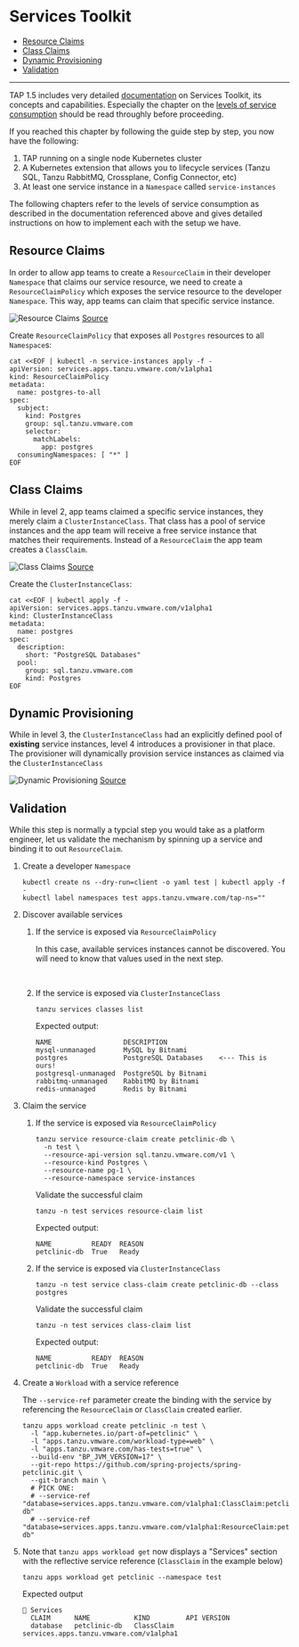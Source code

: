 # Services Toolkit <!-- omit from toc -->

- [Resource Claims](#resource-claims)
- [Class Claims](#class-claims)
- [Dynamic Provisioning](#dynamic-provisioning)
- [Validation](#validation)
---

TAP 1.5 includes very detailed [documentation](https://docs.vmware.com/en/VMware-Tanzu-Application-Platform/1.5/tap/services-toolkit-about.html) on Services Toolkit, its concepts and capabilities. Especially the chapter on the [levels of service consumption](https://docs.vmware.com/en/VMware-Tanzu-Application-Platform/1.5/tap/services-toolkit-concepts-service-consumption.html) should be read throughly before proceeding.

If you reached this chapter by following the guide step by step, you now have the following:

1. TAP running on a single node Kubernetes cluster
2. A Kubernetes extension that allows you to lifecycle services (Tanzu SQL, Tanzu RabbitMQ, Crossplane, Config Connector, etc)
3. At least one service instance in a `Namespace` called `service-instances`

The following chapters refer to the levels of service consumption as described in the documentation referenced above and gives detailed instructions on how to implement each with the setup we have.

## Resource Claims

In order to allow app teams to create a `ResourceClaim` in their developer `Namespace` that claims our service resource, we need to create a `ResourceClaimPolicy` which exposes the service resource to the developer `Namespace`. This way, app teams can claim that specific service instance.

![Resource Claims](./images-stk-4-levels-2.png)
[Source](https://docs.vmware.com/en/VMware-Tanzu-Application-Platform/1.5/tap/services-toolkit-concepts-service-consumption.html)

Create `ResourceClaimPolicy` that exposes all `Postgres` resources to all `Namespace`s:

```
cat <<EOF | kubectl -n service-instances apply -f -
apiVersion: services.apps.tanzu.vmware.com/v1alpha1
kind: ResourceClaimPolicy
metadata:
  name: postgres-to-all
spec:
  subject:
    kind: Postgres
    group: sql.tanzu.vmware.com
    selector:
      matchLabels:
        app: postgres
  consumingNamespaces: [ "*" ]
EOF
```

## Class Claims

While in level 2, app teams claimed a specific service instances, they merely claim a `ClusterInstanceClass`. That class has a pool of service instances and the app team will receive a free service instance that matches their requirements. Instead of a `ResourceClaim` the app team creates a `ClassClaim`.

![Class Claims](./images-stk-4-levels-3.png)
[Source](https://docs.vmware.com/en/VMware-Tanzu-Application-Platform/1.5/tap/services-toolkit-concepts-service-consumption.html)

Create the `ClusterInstanceClass`:

```
cat <<EOF | kubectl apply -f -
apiVersion: services.apps.tanzu.vmware.com/v1alpha1
kind: ClusterInstanceClass
metadata:
  name: postgres
spec:
  description:
    short: "PostgreSQL Databases"
  pool:
    group: sql.tanzu.vmware.com
    kind: Postgres
EOF
```

## Dynamic Provisioning

While in level 3, the `ClusterInstanceClass` had an explicitly defined pool of **existing** service instances, level 4 introduces a provisioner in that place. The provisioner will dynamically provision service instances as claimed via the `ClusterInstanceClass`

![Dynamic Provisioning](./images-stk-4-levels-4.png)
[Source](https://docs.vmware.com/en/VMware-Tanzu-Application-Platform/1.5/tap/services-toolkit-concepts-service-consumption.html)

## Validation

While this step is normally a typcial step you would take as a platform engineer, let us validate the mechanism by spinning up a service and binding it to out `ResourceClaim`. 


1. Create a developer `Namespace`
    ```
    kubectl create ns --dry-run=client -o yaml test | kubectl apply -f -
    kubectl label namespaces test apps.tanzu.vmware.com/tap-ns=""
    ```

2. Discover available services

    1. If the service is exposed via `ResourceClaimPolicy`

        In this case, available services instances cannot be discovered. You will need to know that values used in the next step.

        </br>

    2. If the service is exposed via `ClusterInstanceClass`

        ```
        tanzu services classes list
        ```
        Expected output:
        ```
        NAME                  DESCRIPTION
        mysql-unmanaged       MySQL by Bitnami
        postgres              PostgreSQL Databases    <--- This is ours!
        postgresql-unmanaged  PostgreSQL by Bitnami
        rabbitmq-unmanaged    RabbitMQ by Bitnami
        redis-unmanaged       Redis by Bitnami
        ```

3. Claim the service

    1. If the service is exposed via `ResourceClaimPolicy`

        ```
        tanzu service resource-claim create petclinic-db \
          -n test \
          --resource-api-version sql.tanzu.vmware.com/v1 \
          --resource-kind Postgres \
          --resource-name pg-1 \
          --resource-namespace service-instances
        ```
        Validate the successful claim
        ```
        tanzu -n test services resource-claim list 
        ```
        Expected output:
        ```
        NAME          READY  REASON
        petclinic-db  True   Ready
        ```

    2. If the service is exposed via `ClusterInstanceClass`

        ```
        tanzu -n test service class-claim create petclinic-db --class postgres        
        ```
        Validate the successful claim
        ```
        tanzu -n test services class-claim list 
        ```
        Expected output:
        ```
        NAME          READY  REASON
        petclinic-db  True   Ready
        ```

4. Create a `Workload` with a service reference

    The `--service-ref` parameter create the binding with the service by referencing the `ResourceClaim` or `ClassClaim` created earlier.

    ```
    tanzu apps workload create petclinic -n test \
      -l "app.kubernetes.io/part-of=petclinic" \
      -l "apps.tanzu.vmware.com/workload-type=web" \
      -l "apps.tanzu.vmware.com/has-tests=true" \
      --build-env "BP_JVM_VERSION=17" \
      --git-repo https://github.com/spring-projects/spring-petclinic.git \
      --git-branch main \
      # PICK ONE:
      # --service-ref "database=services.apps.tanzu.vmware.com/v1alpha1:ClassClaim:petclinic-db"
      # --service-ref "database=services.apps.tanzu.vmware.com/v1alpha1:ResourceClaim:petclinic-db"
    ```

5. Note that `tanzu apps workload get` now displays a "Services" section with the reflective service reference (`ClassClaim` in the example below)

    ```
    tanzu apps workload get petclinic --namespace test
    ```
    Expected output
    ```
    🔁 Services
      CLAIM      NAME           KIND         API VERSION
      database   petclinic-db   ClassClaim   services.apps.tanzu.vmware.com/v1alpha1
    ```